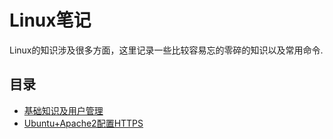 # Linux笔记

Linux的知识涉及很多方面，这里记录一些比较容易忘的零碎的知识以及常用命令.



## 目录

- [基础知识及用户管理](基础知识及用户管理.md)
- [Ubuntu+Apache2配置HTTPS](Ubuntu+Apache2配置HTTPS.md)

